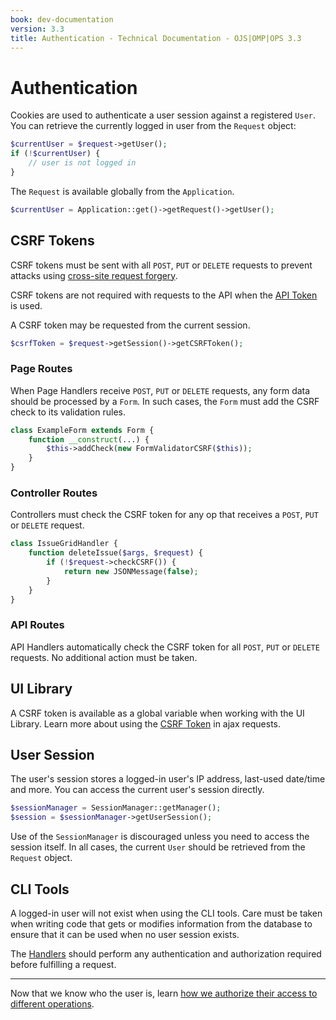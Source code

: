 ```yaml
---
book: dev-documentation
version: 3.3
title: Authentication - Technical Documentation - OJS|OMP|OPS 3.3
---
```


# Authentication

Cookies are used to authenticate a user session against a registered `User`. You can retrieve the currently logged in user from the `Request` object:

```php
$currentUser = $request->getUser();
if (!$currentUser) {
    // user is not logged in
}
```

The `Request` is available globally from the `Application`.

```php
$currentUser = Application::get()->getRequest()->getUser();
```

## CSRF Tokens

CSRF tokens must be sent with all `POST`, `PUT` or `DELETE` requests to prevent attacks using [cross-site request forgery](https://en.wikipedia.org/wiki/Cross-site_request_forgery).

CSRF tokens are not required with requests to the API when the [API Token](/dev/api/#api-token) is used.

A CSRF token may be requested from the current session.

```php
$csrfToken = $request->getSession()->getCSRFToken();
```

### Page Routes

When Page Handlers receive `POST`, `PUT` or `DELETE` requests, any form data should be processed by a `Form`. In such cases, the `Form` must add the CSRF check to its validation rules.

```php
class ExampleForm extends Form {
    function __construct(...) {
        $this->addCheck(new FormValidatorCSRF($this));
    }
}
```

### Controller Routes

Controllers must check the CSRF token for any op that receives a `POST`, `PUT` or `DELETE` request.

```php
class IssueGridHandler {
    function deleteIssue($args, $request) {
        if (!$request->checkCSRF()) {
            return new JSONMessage(false);
        }
    }
}
```

### API Routes

API Handlers automatically check the CSRF token for all `POST`, `PUT` or `DELETE` requests. No additional action must be taken.

## UI Library

A CSRF token is available as a global variable when working with the UI Library. Learn more about using the [CSRF Token](/dev/ui-library/dev/#/pages/csrf) in ajax requests.

## User Session
The user's session stores a logged-in user's IP address, last-used date/time and more. You can access the current user's session directly.

```php
$sessionManager = SessionManager::getManager();
$session = $sessionManager->getUserSession();
```

Use of the `SessionManager` is discouraged unless you need to access the session itself. In all cases, the current `User` should be retrieved from the `Request` object.

## CLI Tools

A logged-in user will not exist when using the CLI tools. Care must be taken when writing code that gets or modifies information from the database to ensure that it can be used when no user session exists.

The [Handlers](./architecture-handlers) should perform any authentication and authorization required before fulfilling a request.

---

Now that we know who the user is, learn [how we authorize their access to different operations](./architecture-authorization).